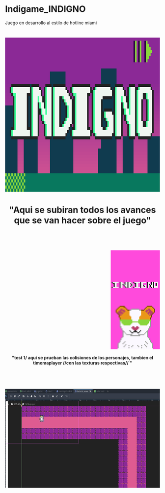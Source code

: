 # Indigame_INDIGNO
Juego en desarrollo al estilo de hotline miami
###

<br clear="both">

<div align="center">
  <img height="500" src="https://raw.githubusercontent.com/RichardYHerrera/Indigame_INDIGNO/refs/heads/main/portada%201.gif"  />
</div>

###
<h1 align="center">"Aqui se subiran todos los avances que se van hacer sobre el juego"</h1>

###

<br clear="both">

###

<br clear="both">

<img align="right" height="321" src="https://raw.githubusercontent.com/RichardYHerrera/Indigame_INDIGNO/refs/heads/main/indigno%20cuy.gif"  />

###

<br clear="both">
<h4 align="center">"test 1/ aqui se prueban las colisiones de los personajes, tambien el timemaplayer //con las texturas respectivas// "</h1>

<br clear="both">

###


<br clear="both">

<img align="center" height="321" src="https://raw.githubusercontent.com/RichardYHerrera/Indigame_INDIGNO/refs/heads/main/test1.PNG"  />

###
